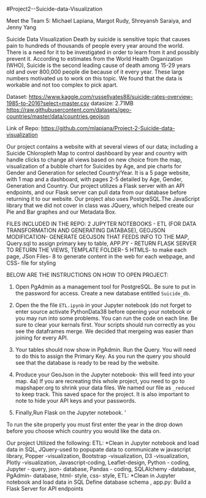 #Project2--Suicide-data-Visualization

Meet the Team 5: Michael Lapiana, Margot Rudy, Shreyansh Saraiya, and Jenny Yang

Suicide Data Visualization Death by suicide is sensitive topic that causes pain to hundreds of thousands of people every year around the world. There is a need for it to be investigated in order to learn from it and possibly prevent it. According to estimates from the World Health Organization (WHO), Suicide is the second leading cause of death among 15-29 years old and over 800,000 people die because of it every year. These large numbers motivated us to work on this topic. We found that the data is workable and not too complex to pick apart.

Dataset: https://www.kaggle.com/russellyates88/suicide-rates-overview-1985-to-2016?select=master.csv datasize: 2.71MB https://raw.githubusercontent.com/datasets/geo-countries/master/data/countries.geojson

Link of Repo: https://github.com/mlapiana/Project-2-Suicide-data-visualization

Our project contains a website with at several views of our data; including a Suicide Chloropleth Map to control dashboard by year and country with handle clicks to change all views based on new choice from the map, visualization of a bubble chart for Suicides by Age, and pie charts for Gender and Generation for selected Country/Year. It is a 5 page website, with 1 map and a dashboard, with pages 2-5 detailed by Age, Gender, Generation and Country. Our project utilizes a Flask server with an API endpoints, and our Flask server can pull data from our database before returning it to our website. Our project also uses PostgreSQL.The JavaScript library that we did not cover in class was JQuery, which helped create our Pie and Bar graphes and our Metadata Box.

FILES INCLUDED IN THE REPO: 2 JUPYTER NOTEBOOKS - ETL (FOR DATA TRANSFORMATION AND GENERATING DATABASE), GEOJSON MODIFICATION- GENERATE GEOJSON THAT FEEDS INFO TO THE MAP, Query.sql to assign primary key to table, APP.PY - RETURN FLASK SERVER TO RETURN THE VIEWS, TEMPLATE FOLDER- 5 HTMLS- to make each page, JSon Files- 8 to generate content in the web for each webpage, and CSS- file for styling

BELOW ARE THE INSTRUCTIONS ON HOW TO OPEN PROJECT:

1. Open PgAdmin as a management tool for PostgreSQL. Be sure to put in the password for access. Create a new database entitled `Suicide_db`.

2. Open the the file `ETL.ipynb` in your Jupyter notebook (do not forget to enter source activate PythonData38 before opening your notebook or you may run into some problems. You can run the code on each line. Be sure to clear your kernals first. Your scripts should run correctly as you see the dataframes merge. We decided that mergeing was easier than joining for every API.

3. Your tables should now show in PgAdmin. Run the Query. You will need to do this to assign the Primary Key. As you run the query you should see that the database is ready to be read by the website.

4. Produce your GeoJson in the Jupyter notebook- this will feed into your map. 4a) If you are recreating this whole project, you need to go to mapshaper.org to shrink your data files. We named our file as `_reduced` to keep track. This saved space for the project. It is also important to note to hide your API keys and your passwords.

5. Finally,Run Flask on the Jupyter notebook. '

To run the site properly you must first enter the year in the drop down before you choose which country you would like the data on.

Our project Utilized the following: ETL: *Clean in Jupyter notebook and load data in SQL, JQuery-used to popupate data to communicate w javascript library, Popper -visualization, Bootstrap -visualization, D3 -visualization, Plotly -visualization, Javascript-coding, Leaflet-design, Python - coding, Jupyter - query, json- database, Pandas - coding, SQLAlchemy -database, PgAdmin- database, html- style, css- style, ETL: *Clean in Jupyter notebook and load data in SQL Define database schema , app.py: Build a Flask Server for API endpoints


